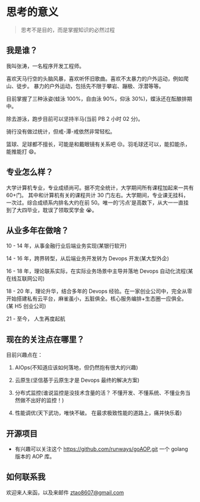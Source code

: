 # 思考的意义

> 思考不是目的，而是掌握知识的必然过程

## 我是谁？

我叫张涛，一名程序开发工程师。

喜欢天马行空的头脑风暴，喜欢听怀旧歌曲。喜欢不太暴力的户外运动，例如爬山、徒步。 暴力的户外运动，包括先不限于攀岩、蹦极、浮潜等等。

目前掌握了三种泳姿(蛙泳 100%，自由泳 90%，仰泳 30%)，蝶泳还在酝酿排期中。

除去游泳，跑步目前可以坚持半马(当前 PB 2 小时 02 分)。

骑行没有做过统计，但戒-潭-戒依然非常轻松。

篮球、足球都不擅长，可能是和戴眼镜有关系吧 😒。羽毛球还可以，能扣能杀，能推能打 😄。

## 专业怎么样？

大学计算机专业，专业成绩尚可。据不完全统计，大学期间所有课程加起来一共有 60+门。 其中和计算机有关的课程共计 30 门左右。大学期间，专业课无挂科，一次过。综合成绩系内排名大约在前 50。唯一的‘污点’是高数下，从大一一直挂到了大四毕业，耽误了领取奖学金 😭。

## 从业多年在做啥？

10 - 14 年，从事金融行业后端业务实现(某银行软开)

14 - 16 年，跨界转型，从后端业务开发转为 Devops 开发(某大型外企)

16 - 18 年，理论联系实际，在实际业务场景中主导并落地 Devops 自动化流程(某在线互联网公司)

18 - 20 年，理论升华，结合多年的 Devops 经验。在一家创业公司中，完全从零开始搭建私有云平台，麻雀虽小，五脏俱全。核心服务编排+生态圈一应俱全。(某 H5 创业公司)

21 - 至今， 人生再度起航

## 现在的关注点在哪里？

目前兴趣点在：

1. AIOps(不知道应该如何落地，但仍然抱有很大的兴趣)

2. 云原生(坚信基于云原生才是 Devops 最终的解决方案)

3. 分布式监控(谁说监控是没技术含量的活？ 不懂开发、不懂系统、不懂业务当然做不出好的监控！)

4. 性能调优(天下武功，唯快不破。 在最求极致性能的道路上，痛并快乐着)

## 开源项目

- 有兴趣可以关注这个 https://github.com/runways/goAOP.git 一个 golang 版本的 AOP 库。

## 如何联系我

欢迎来人来函，以及来邮件 ztao8607@gmail.com
